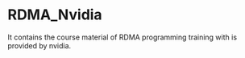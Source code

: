 # RDMA_Nvidia
It contains the course material of RDMA programming training with is provided by nvidia.
